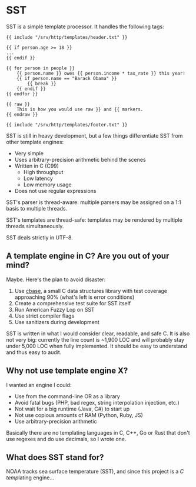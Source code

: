 # SST

SST is a simple template processor.  It handles the following tags:

    {{ include "/srv/http/templates/header.txt" }}

    {{ if person.age >= 18 }}
    ...
    {{ endif }}

    {{ for person in people }}
        {{ person.name }} owes {{ person.income * tax_rate }} this year!
        {{ if person.name == "Barack Obama" }}
            {{ break }}
        {{ endif }}
    {{ endfor }}

    {{ raw }}
        This is how you would use raw }} and {{ markers.
    {{ endraw }}

    {{ include "/srv/http/templates/footer.txt" }}

SST is still in heavy development, but a few things differentiate SST from
other template engines:

- Very simple
- Uses arbitrary-precision arithmetic behind the scenes
- Written in C (C99)
  - High throughput
  - Low latency
  - Low memory usage
- Does not use regular expressions

SST's parser is thread-aware: multiple parsers may be assigned on a 1:1 basis
to multiple threads.

SST's templates are thread-safe: templates may be rendered by multiple threads
simultaneously.

SST deals strictly in UTF-8.

## A template engine in C?  Are you out of your mind?

Maybe.  Here's the plan to avoid disaster:

1. Use [cbase](https://github.com/camgunz/cbase), a small C data structures
   library with test coverage approaching 90% (what's left is error
   conditions)
2. Create a comprehensive test suite for SST itself
3. Run American Fuzzy Lop on SST
4. Use strict compiler flags
5. Use sanitizers during development

SST is written in what I would consider clear, readable, and safe C.  It is
also not very big: currently the line count is ~1,900 LOC and will probably
stay under 5,000 LOC when fully implemented.  It should be easy to understand
and thus easy to audit.

## Why not use template engine X?

I wanted an engine I could:

- Use from the command-line OR as a library
- Avoid fatal bugs (PHP, bad regex, string interpolation injection, etc.)
- Not wait for a big runtime (Java, C#) to start up
- Not use copious amounts of RAM (Python, Ruby, JS)
- Use arbitrary-precision arithmetic

Basically there are no templating languages in C, C++, Go or Rust that
don't use regexes and do use decimals, so I wrote one.

## What does SST stand for?

NOAA tracks sea surface temperature (SST), and since this project is a
*C temp*lating engine...

